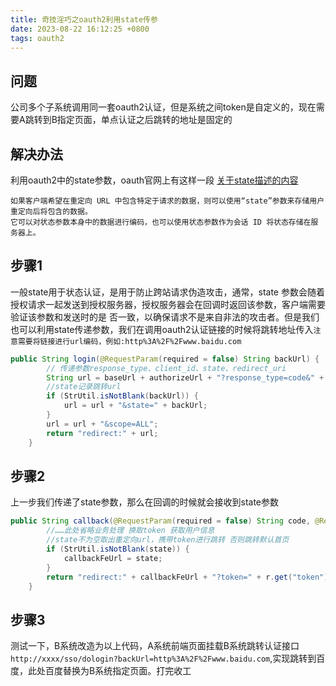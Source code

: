 ```yaml
---
title: 奇技淫巧之oauth2利用state传参
date: 2023-08-22 16:12:25 +0800
tags: oauth2
---
```

## 问题
公司多个子系统调用同一套oauth2认证，但是系统之间token是自定义的，现在需要A跳转到B指定页面，单点认证之后跳转的地址是固定的

## 解决办法
利用oauth2中的state参数，oauth官网上有这样一段 [关于state描述的内容](https://www.oauth.com/oauth2-servers/redirect-uris/redirect-uri-registration/#:~:text=If%2520a%2520client%2520wishes%2520to%2520include%2520request%252Dspecific%2520data%2520in%2520the%2520redirect%2520URL%252C%2520it%2520can%2520instead%2520use%2520the%2520%25E2%2580%259Cstate%25E2%2580%259D%2520parameter%2520to%2520store%2520data%2520that%2520will%2520be%2520included%2520after%2520the%2520user%2520is%2520redirected.%2520It%2520can%2520either%2520encode%2520the%2520data%2520in%2520the%2520state%2520parameter%2520itself%252C%2520or%2520use)
```
如果客户端希望在重定向 URL 中包含特定于请求的数据，则可以使用“state”参数来存储用户重定向后将包含的数据。 
它可以对状态参数本身中的数据进行编码，也可以使用状态参数作为会话 ID 将状态存储在服务器上。
```
## 步骤1
一般state用于状态认证，是用于防止跨站请求伪造攻击，通常，state 参数会随着授权请求一起发送到授权服务器，授权服务器会在回调时返回该参数，客户端需要验证该参数和发送时的是
否一致，以确保请求不是来自非法的攻击者。但是我们也可以利用state传递参数，我们在调用oauth2认证链接的时候将跳转地址传入`注意需要将链接进行url编码，例如:http%3A%2F%2Fwww.baidu.com`

```java
public String login(@RequestParam(required = false) String backUrl) {
        // 传递参数response_type、client_id、state、redirect_uri
        String url = baseUrl + authorizeUrl + "?response_type=code&" + "client_id=" + clientId + "&redirect_uri=" + callbackUrl;
        //state记录跳转url
        if (StrUtil.isNotBlank(backUrl)) {
            url = url + "&state=" + backUrl;
        }
        url = url + "&scope=ALL";
        return "redirect:" + url;
    }
```
## 步骤2
上一步我们传递了state参数，那么在回调的时候就会接收到state参数

```java
public String callback(@RequestParam(required = false) String code, @RequestParam(required = false) String state) {
        //……此处省略业务处理 换取token 获取用户信息
        //state不为空取出重定向url，携带token进行跳转 否则跳转默认首页
        if (StrUtil.isNotBlank(state)) {
            callbackFeUrl = state;
        }
        return "redirect:" + callbackFeUrl + "?token=" + r.get("token");
    }

```

## 步骤3
测试一下，B系统改造为以上代码，A系统前端页面挂载B系统跳转认证接口 `http://xxxx/sso/dologin?backUrl=http%3A%2F%2Fwww.baidu.com`,实现跳转到百度，此处百度替换为B系统指定页面。打完收工
